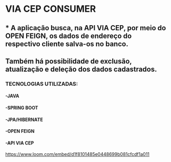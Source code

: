 # VIA CEP CONSUMER 

## * A aplicação busca, na API VIA CEP, por meio do OPEN FEIGN, os dados de endereço do respectivo cliente salva-os no banco.
## Também há possibilidade de exclusão, atualização e deleção dos dados cadastrados.

### TECNOLOGIAS UTILIZADAS:

#### -JAVA
#### -SPRING BOOT 
#### -JPA/HIBERNATE
#### -OPEN FEIGN 
#### -API VIA CEP 

 https://www.loom.com/embed/d1f8101485e0448699b081cfcdf1a011
